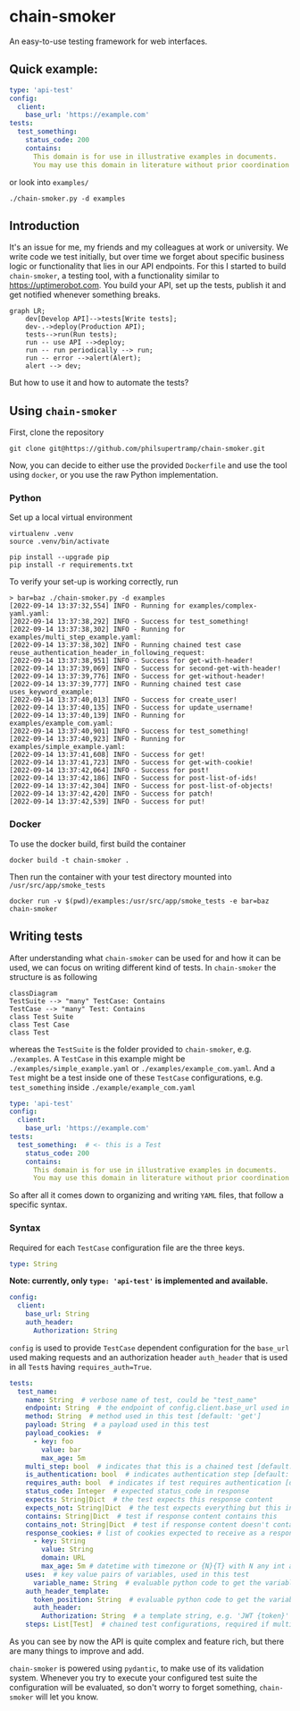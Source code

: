 # chain-smoker
An easy-to-use testing framework for web interfaces.

## Quick example:
```yaml
type: 'api-test'
config:
  client:
    base_url: 'https://example.com'
tests:
  test_something:
    status_code: 200
    contains:
      This domain is for use in illustrative examples in documents.
      You may use this domain in literature without prior coordination or asking for permission.
```
or look into `examples/`
```shell
./chain-smoker.py -d examples
```

## Introduction
It's an issue for me, my friends and my colleagues at work or university.
We write code we test initially, but over time we forget about specific business logic
or functionality that lies in our API endpoints.
For this I started to build `chain-smoker`, a testing tool, with a functionality similar to https://uptimerobot.com.
You build your API, set up the tests, publish it and get notified whenever something breaks.
```mermaid
graph LR;
    dev[Develop API]-->tests[Write tests];
    dev-.->deploy(Production API);
    tests-->run(Run tests);
    run -- use API -->deploy;
    run -- run periodically --> run;
    run -- error -->alert(Alert);
    alert --> dev;
```
But how to use it and how to automate the tests?

## Using `chain-smoker`

First, clone the repository
```shell
git clone git@https://github.com/philsupertramp/chain-smoker.git
```
Now, you can decide to either use the provided `Dockerfile` and use the tool using `docker`, or you use the raw Python implementation.

### Python
Set up a local virtual environment
```shell
virtualenv .venv
source .venv/bin/activate

pip install --upgrade pip
pip install -r requirements.txt
```
To verify your set-up is working correctly, run
```shell
> bar=baz ./chain-smoker.py -d examples
[2022-09-14 13:37:32,554] INFO - Running for examples/complex-yaml.yaml:
[2022-09-14 13:37:38,292] INFO - Success for test_something!
[2022-09-14 13:37:38,302] INFO - Running for examples/multi_step_example.yaml:
[2022-09-14 13:37:38,302] INFO - Running chained test case reuse_authentication_header_in_following_request:
[2022-09-14 13:37:38,951] INFO - Success for get-with-header!
[2022-09-14 13:37:39,069] INFO - Success for second-get-with-header!
[2022-09-14 13:37:39,776] INFO - Success for get-without-header!
[2022-09-14 13:37:39,777] INFO - Running chained test case uses_keyword_example:
[2022-09-14 13:37:40,013] INFO - Success for create_user!
[2022-09-14 13:37:40,135] INFO - Success for update_username!
[2022-09-14 13:37:40,139] INFO - Running for examples/example_com.yaml:
[2022-09-14 13:37:40,901] INFO - Success for test_something!
[2022-09-14 13:37:40,923] INFO - Running for examples/simple_example.yaml:
[2022-09-14 13:37:41,608] INFO - Success for get!
[2022-09-14 13:37:41,723] INFO - Success for get-with-cookie!
[2022-09-14 13:37:42,064] INFO - Success for post!
[2022-09-14 13:37:42,186] INFO - Success for post-list-of-ids!
[2022-09-14 13:37:42,304] INFO - Success for post-list-of-objects!
[2022-09-14 13:37:42,420] INFO - Success for patch!
[2022-09-14 13:37:42,539] INFO - Success for put!
```
### Docker
To use the docker build, first build the container
```shell
docker build -t chain-smoker .
```
Then run the container with your test directory mounted into `/usr/src/app/smoke_tests`
```shell
docker run -v $(pwd)/examples:/usr/src/app/smoke_tests -e bar=baz chain-smoker
```

## Writing tests
After understanding what `chain-smoker` can be used for and how it can be used, we can focus on writing different kind of
tests.
In `chain-smoker` the structure is as following

```mermaid
classDiagram
TestSuite --> "many" TestCase: Contains
TestCase --> "many" Test: Contains
class Test Suite
class Test Case
class Test
```
whereas the `TestSuite` is the folder provided to `chain-smoker`, e.g. `./examples`.
A `TestCase` in this example might be `./examples/simple_example.yaml` or `./examples/example_com.yaml`.
And a `Test` might be a test inside one of these `TestCase` configurations, e.g. `test_something`  inside `./example/example_com.yaml`
```yaml
type: 'api-test'
config:
  client:
    base_url: 'https://example.com'
tests:
  test_something:  # <- this is a Test
    status_code: 200
    contains:
      This domain is for use in illustrative examples in documents.
      You may use this domain in literature without prior coordination or asking for permission.
```

So after all it comes down to organizing and writing `YAML` files, that follow a specific syntax.

### Syntax
Required for each `TestCase` configuration file are the three keys.

```yaml
type: String
```
**Note: currently, only `type: 'api-test'` is implemented and available.**
```yaml
config:
  client:
    base_url: String
    auth_header:
      Authorization: String
```
`config` is used to provide `TestCase` dependent configuration for the `base_url` used making requests and an
authorization header `auth_header` that is used in all `Test`s having `requires_auth=True`.
```yaml
tests:
  test_name:
    name: String  # verbose name of test, could be "test_name"
    endpoint: String  # the endpoint of config.client.base_url used in this test [default: '/']
    method: String  # method used in this test [default: 'get']
    payload: String  # a payload used in this test
    payload_cookies:  #
      - key: foo
        value: bar
        max_age: 5m
    multi_step: bool  # indicates that this is a chained test [default: False]
    is_authentication: bool  # indicates authentication step [default: False]
    requires_auth: bool  # indicates if test requires authentication [default: True]
    status_code: Integer  # expected status_code in response
    expects: String|Dict  # the test expects this response content
    expects_not: String|Dict  # the test expects everything but this in the response
    contains: String|Dict  # test if response content contains this
    contains_not: String|Dict  # test if response content doesn't contain this
    response_cookies: # list of cookies expected to receive as a response
      - key: String
        value: String
        domain: URL
        max_age: 5m # datetime with timezone or {N}{T} with N any int and T a time unit [m|d|W|M]
    uses:  # key value pairs of variables, used in this test
      variable_name: String  # evaluable python code to get the variable "variable_name"
    auth_header_template:
      token_position: String  # evaluable python code to get the variable "token", e.g. "res.json().get('data').get('token')"
      auth_header:
        Authorization: String  # a template string, e.g. 'JWT {token}' or just '{token}'
    steps: List[Test]  # chained test configurations, required if multi_step=True
```
As you can see by now the API is quite complex and feature rich, but there are many things to improve and add.

`chain-smoker` is powered using `pydantic`, to make use of its validation system.
Whenever you try to execute your configured test suite the configuration will be evaluated, so don't worry to forget something, `chain-smoker` will let you know.
